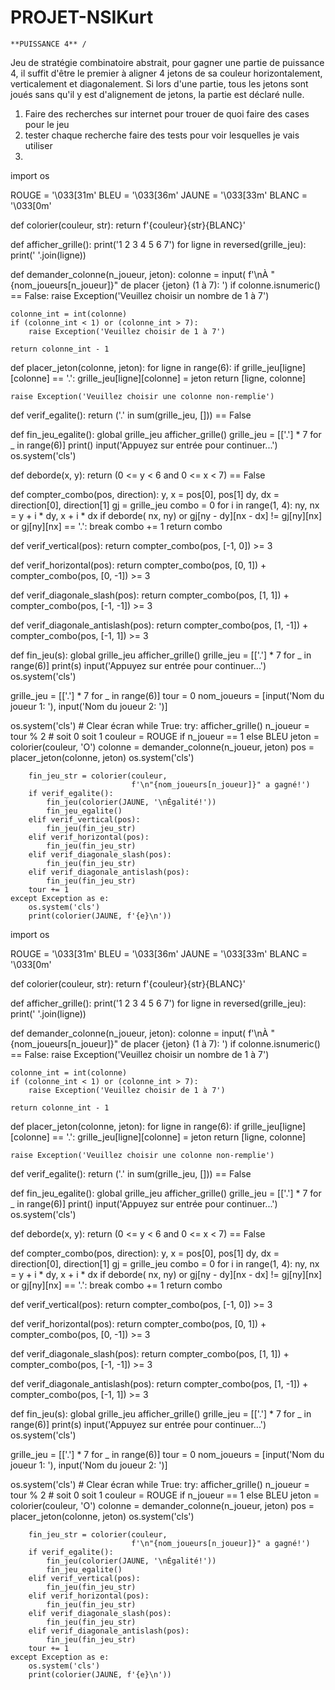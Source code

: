 # PROJET-NSIKurt
    **PUISSANCE 4** /
Jeu de stratégie combinatoire abstrait, pour gagner une partie de puissance 4, il suffit d'être le premier à aligner 4 jetons de sa couleur horizontalement,
verticalement et diagonalement.
Si lors d'une partie, tous les jetons sont joués sans qu'il y est d'alignement de jetons, la partie est déclaré nulle.

  1) Faire des recherches sur internet pour trouer de quoi faire des cases pour le jeu
  2) tester chaque recherche faire des tests pour voir lesquelles je vais utiliser 
  3)
import os

ROUGE = '\033[31m'
BLEU = '\033[36m'
JAUNE = '\033[33m'
BLANC = '\033[0m'


def colorier(couleur, str):
    return f'{couleur}{str}{BLANC}'


def afficher_grille():
    print('1 2 3 4 5 6 7')
    for ligne in reversed(grille_jeu):
        print(' '.join(ligne))


def demander_colonne(n_joueur, jeton):
    colonne = input(
        f'\nÀ "{nom_joueurs[n_joueur]}" de placer {jeton} (1 à 7): ')
    if colonne.isnumeric() == False:
        raise Exception('Veuillez choisir un nombre de 1 à 7')

    colonne_int = int(colonne)
    if (colonne_int < 1) or (colonne_int > 7):
        raise Exception('Veuillez choisir de 1 à 7')

    return colonne_int - 1


def placer_jeton(colonne, jeton):
    for ligne in range(6):
        if grille_jeu[ligne][colonne] == '.':
            grille_jeu[ligne][colonne] = jeton
            return [ligne, colonne]

    raise Exception('Veuillez choisir une colonne non-remplie')


def verif_egalite():
    return ('.' in sum(grille_jeu, [])) == False


def fin_jeu_egalite():
    global grille_jeu
    afficher_grille()
    grille_jeu = [['.'] * 7 for _ in range(6)]
    print()
    input('Appuyez sur entrée pour continuer...')
    os.system('cls')


def deborde(x, y):
    return (0 <= y < 6 and 0 <= x < 7) == False


def compter_combo(pos, direction):
    y, x = pos[0], pos[1]
    dy, dx = direction[0], direction[1]
    gj = grille_jeu
    combo = 0
    for i in range(1, 4):
        ny, nx = y + i * dy, x + i * dx
        if deborde(
                nx,
                ny) or gj[ny - dy][nx - dx] != gj[ny][nx] or gj[ny][nx] == '.':
            break
        combo += 1
    return combo


def verif_vertical(pos):
    return compter_combo(pos, [-1, 0]) >= 3


def verif_horizontal(pos):
    return compter_combo(pos, [0, 1]) + compter_combo(pos, [0, -1]) >= 3


def verif_diagonale_slash(pos):
    return compter_combo(pos, [1, 1]) + compter_combo(pos, [-1, -1]) >= 3


def verif_diagonale_antislash(pos):
    return compter_combo(pos, [1, -1]) + compter_combo(pos, [-1, 1]) >= 3


def fin_jeu(s):
    global grille_jeu
    afficher_grille()
    grille_jeu = [['.'] * 7 for _ in range(6)]
    print(s)
    input('Appuyez sur entrée pour continuer...')
    os.system('cls')


grille_jeu = [['.'] * 7 for _ in range(6)]
tour = 0
nom_joueurs = [input('Nom du joueur 1: '), input('Nom du joueur 2: ')]

os.system('cls')  # Clear écran
while True:
    try:
        afficher_grille()
        n_joueur = tour % 2  # soit 0 soit 1
        couleur = ROUGE if n_joueur == 1 else BLEU
        jeton = colorier(couleur, 'O')
        colonne = demander_colonne(n_joueur, jeton)
        pos = placer_jeton(colonne, jeton)
        os.system('cls')

        fin_jeu_str = colorier(couleur,
                               f'\n"{nom_joueurs[n_joueur]}" a gagné!')
        if verif_egalite():
            fin_jeu(colorier(JAUNE, '\nÉgalité!'))
            fin_jeu_egalite()
        elif verif_vertical(pos):
            fin_jeu(fin_jeu_str)
        elif verif_horizontal(pos):
            fin_jeu(fin_jeu_str)
        elif verif_diagonale_slash(pos):
            fin_jeu(fin_jeu_str)
        elif verif_diagonale_antislash(pos):
            fin_jeu(fin_jeu_str)
        tour += 1
    except Exception as e:
        os.system('cls')
        print(colorier(JAUNE, f'{e}\n'))


import os

ROUGE = '\033[31m'
BLEU = '\033[36m'
JAUNE = '\033[33m'
BLANC = '\033[0m'


def colorier(couleur, str):
    return f'{couleur}{str}{BLANC}'


def afficher_grille():
    print('1 2 3 4 5 6 7')
    for ligne in reversed(grille_jeu):
        print(' '.join(ligne))


def demander_colonne(n_joueur, jeton):
    colonne = input(
        f'\nÀ "{nom_joueurs[n_joueur]}" de placer {jeton} (1 à 7): ')
    if colonne.isnumeric() == False:
        raise Exception('Veuillez choisir un nombre de 1 à 7')

    colonne_int = int(colonne)
    if (colonne_int < 1) or (colonne_int > 7):
        raise Exception('Veuillez choisir de 1 à 7')

    return colonne_int - 1


def placer_jeton(colonne, jeton):
    for ligne in range(6):
        if grille_jeu[ligne][colonne] == '.':
            grille_jeu[ligne][colonne] = jeton
            return [ligne, colonne]

    raise Exception('Veuillez choisir une colonne non-remplie')


def verif_egalite():
    return ('.' in sum(grille_jeu, [])) == False


def fin_jeu_egalite():
    global grille_jeu
    afficher_grille()
    grille_jeu = [['.'] * 7 for _ in range(6)]
    print()
    input('Appuyez sur entrée pour continuer...')
    os.system('cls')


def deborde(x, y):
    return (0 <= y < 6 and 0 <= x < 7) == False


def compter_combo(pos, direction):
    y, x = pos[0], pos[1]
    dy, dx = direction[0], direction[1]
    gj = grille_jeu
    combo = 0
    for i in range(1, 4):
        ny, nx = y + i * dy, x + i * dx
        if deborde(
                nx,
                ny) or gj[ny - dy][nx - dx] != gj[ny][nx] or gj[ny][nx] == '.':
            break
        combo += 1
    return combo


def verif_vertical(pos):
    return compter_combo(pos, [-1, 0]) >= 3


def verif_horizontal(pos):
    return compter_combo(pos, [0, 1]) + compter_combo(pos, [0, -1]) >= 3


def verif_diagonale_slash(pos):
    return compter_combo(pos, [1, 1]) + compter_combo(pos, [-1, -1]) >= 3


def verif_diagonale_antislash(pos):
    return compter_combo(pos, [1, -1]) + compter_combo(pos, [-1, 1]) >= 3


def fin_jeu(s):
    global grille_jeu
    afficher_grille()
    grille_jeu = [['.'] * 7 for _ in range(6)]
    print(s)
    input('Appuyez sur entrée pour continuer...')
    os.system('cls')


grille_jeu = [['.'] * 7 for _ in range(6)]
tour = 0
nom_joueurs = [input('Nom du joueur 1: '), input('Nom du joueur 2: ')]

os.system('cls')  # Clear écran
while True:
    try:
        afficher_grille()
        n_joueur = tour % 2  # soit 0 soit 1
        couleur = ROUGE if n_joueur == 1 else BLEU
        jeton = colorier(couleur, 'O')
        colonne = demander_colonne(n_joueur, jeton)
        pos = placer_jeton(colonne, jeton)
        os.system('cls')

        fin_jeu_str = colorier(couleur,
                               f'\n"{nom_joueurs[n_joueur]}" a gagné!')
        if verif_egalite():
            fin_jeu(colorier(JAUNE, '\nÉgalité!'))
            fin_jeu_egalite()
        elif verif_vertical(pos):
            fin_jeu(fin_jeu_str)
        elif verif_horizontal(pos):
            fin_jeu(fin_jeu_str)
        elif verif_diagonale_slash(pos):
            fin_jeu(fin_jeu_str)
        elif verif_diagonale_antislash(pos):
            fin_jeu(fin_jeu_str)
        tour += 1
    except Exception as e:
        os.system('cls')
        print(colorier(JAUNE, f'{e}\n'))
